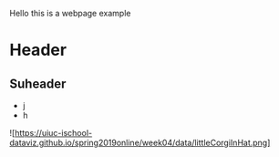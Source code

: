 Hello this is a webpage example

# Header
## Suheader

* j
* h

![https://uiuc-ischool-dataviz.github.io/spring2019online/week04/data/littleCorgiInHat.png]

